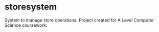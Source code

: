 # storesystem
System to manage store operations. Project created for A Level Computer Science coursework.
